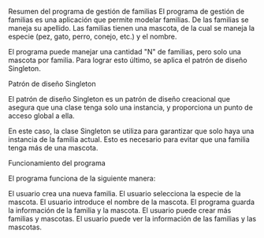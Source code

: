 Resumen del programa de gestión de familias
El programa de gestión de familias es una aplicación que permite modelar familias. De las familias se maneja su apellido. Las familias tienen una mascota, de la cual se maneja la especie (pez, gato, perro, conejo, etc.) y el nombre.

El programa puede manejar una cantidad "N" de familias, pero solo una mascota por familia. Para lograr esto último, se aplica el patrón de diseño Singleton.

Patrón de diseño Singleton

El patrón de diseño Singleton es un patrón de diseño creacional que asegura que una clase tenga solo una instancia, y proporciona un punto de acceso global a ella.

En este caso, la clase Singleton se utiliza para garantizar que solo haya una instancia de la familia actual. Esto es necesario para evitar que una familia tenga más de una mascota.

Funcionamiento del programa

El programa funciona de la siguiente manera:

El usuario crea una nueva familia.
El usuario selecciona la especie de la mascota.
El usuario introduce el nombre de la mascota.
El programa guarda la información de la familia y la mascota.
El usuario puede crear más familias y mascotas.
El usuario puede ver la información de las familias y las mascotas.
